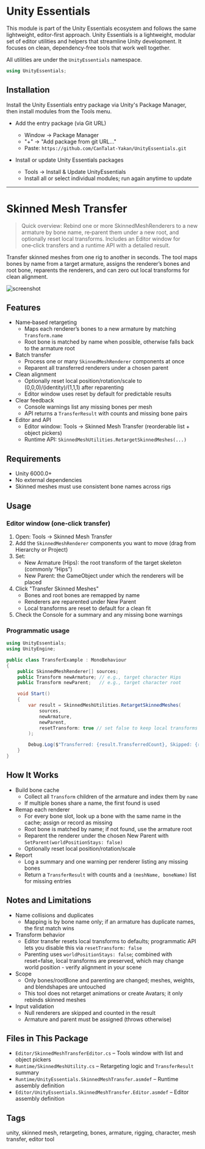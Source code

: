 # Unity Essentials

This module is part of the Unity Essentials ecosystem and follows the same lightweight, editor-first approach.
Unity Essentials is a lightweight, modular set of editor utilities and helpers that streamline Unity development. It focuses on clean, dependency-free tools that work well together.

All utilities are under the `UnityEssentials` namespace.

```csharp
using UnityEssentials;
```

## Installation

Install the Unity Essentials entry package via Unity's Package Manager, then install modules from the Tools menu.

- Add the entry package (via Git URL)
    - Window → Package Manager
    - "+" → "Add package from git URL…"
    - Paste: `https://github.com/CanTalat-Yakan/UnityEssentials.git`

- Install or update Unity Essentials packages
    - Tools → Install & Update UnityEssentials
    - Install all or select individual modules; run again anytime to update

---

# Skinned Mesh Transfer

> Quick overview: Rebind one or more SkinnedMeshRenderers to a new armature by bone name, re‑parent them under a new root, and optionally reset local transforms. Includes an Editor window for one‑click transfers and a runtime API with a detailed result.

Transfer skinned meshes from one rig to another in seconds. The tool maps bones by name from a target armature, assigns the renderer’s bones and root bone, reparents the renderers, and can zero out local transforms for clean alignment.

![screenshot](Documentation/Screenshot.png)

## Features
- Name‑based retargeting
  - Maps each renderer’s bones to a new armature by matching `Transform.name`
  - Root bone is matched by name when possible, otherwise falls back to the armature root
- Batch transfer
  - Process one or many `SkinnedMeshRenderer` components at once
  - Reparent all transferred renderers under a chosen parent
- Clean alignment
  - Optionally reset local position/rotation/scale to (0,0,0)/(identity)/(1,1,1) after reparenting
  - Editor window uses reset by default for predictable results
- Clear feedback
  - Console warnings list any missing bones per mesh
  - API returns a `TransferResult` with counts and missing bone pairs
- Editor and API
  - Editor window: Tools → Skinned Mesh Transfer (reorderable list + object pickers)
  - Runtime API: `SkinnedMeshUtilities.RetargetSkinnedMeshes(...)`

## Requirements
- Unity 6000.0+
- No external dependencies
- Skinned meshes must use consistent bone names across rigs

## Usage

### Editor window (one‑click transfer)
1) Open: Tools → Skinned Mesh Transfer
2) Add the `SkinnedMeshRenderer` components you want to move (drag from Hierarchy or Project)
3) Set:
   - New Armature (Hips): the root transform of the target skeleton (commonly “Hips”)
   - New Parent: the GameObject under which the renderers will be placed
4) Click "Transfer Skinned Meshes"
   - Bones and root bones are remapped by name
   - Renderers are reparented under New Parent
   - Local transforms are reset to default for a clean fit
5) Check the Console for a summary and any missing bone warnings

### Programmatic usage
```csharp
using UnityEssentials;
using UnityEngine;

public class TransferExample : MonoBehaviour
{
    public SkinnedMeshRenderer[] sources;
    public Transform newArmature; // e.g., target character Hips
    public Transform newParent;   // e.g., target character root

    void Start()
    {
        var result = SkinnedMeshUtilities.RetargetSkinnedMeshes(
            sources,
            newArmature,
            newParent,
            resetTransform: true // set false to keep local transforms
        );

        Debug.Log($"Transferred: {result.TransferredCount}, Skipped: {result.SkippedCount}, MissingBones: {result.MissingBones.Count}");
    }
}
```

## How It Works
- Build bone cache
  - Collect all `Transform` children of the armature and index them by `name`
  - If multiple bones share a name, the first found is used
- Remap each renderer
  - For every bone slot, look up a bone with the same name in the cache; assign or record as missing
  - Root bone is matched by name; if not found, use the armature root
  - Reparent the renderer under the chosen New Parent with `SetParent(worldPositionStays: false)`
  - Optionally reset local position/rotation/scale
- Report
  - Log a summary and one warning per renderer listing any missing bones
  - Return a `TransferResult` with counts and a `(meshName, boneName)` list for missing entries

## Notes and Limitations
- Name collisions and duplicates
  - Mapping is by bone name only; if an armature has duplicate names, the first match wins
- Transform behavior
  - Editor transfer resets local transforms to defaults; programmatic API lets you disable this via `resetTransform: false`
  - Parenting uses `worldPositionStays: false`; combined with reset=false, local transforms are preserved, which may change world position - verify alignment in your scene
- Scope
  - Only bones/rootBone and parenting are changed; meshes, weights, and blendshapes are untouched
  - This tool does not retarget animations or create Avatars; it only rebinds skinned meshes
- Input validation
  - Null renderers are skipped and counted in the result
  - Armature and parent must be assigned (throws otherwise)

## Files in This Package
- `Editor/SkinnedMeshTransferEditor.cs` – Tools window with list and object pickers
- `Runtime/SkinnedMeshUtility.cs` – Retargeting logic and `TransferResult` summary
- `Runtime/UnityEssentials.SkinnedMeshTransfer.asmdef` – Runtime assembly definition
- `Editor/UnityEssentials.SkinnedMeshTransfer.Editor.asmdef` – Editor assembly definition

## Tags
unity, skinned mesh, retargeting, bones, armature, rigging, character, mesh transfer, editor tool
